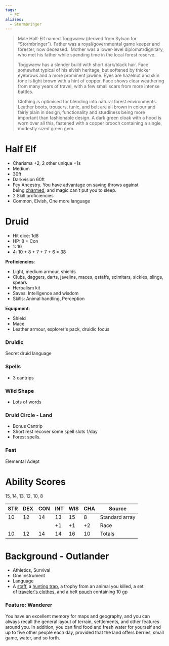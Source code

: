 ```yaml
---
tags:
  - PC
aliases:
  - Stormbringer
---
```

>Male Half-Elf named Toggwaew (derived from Sylvan for “Stormbringer”). Father was a royal/governmental game keeper and forester, now deceased.  Mother was a lower-level diplomat/dignitary, who met his father while spending time in the local forest reserve.
>
>Toggwaew has a slender build with short dark/black hair. Face somewhat typical of his elvish heritage, but softened by thicker eyebrows and a more prominent jawline. Eyes are hazelnut and skin tone is light brown with a hint of copper. Face shows clear weathering from many years of travel, with a few small scars from more intense battles.
>
>Clothing is optimised for blending into natural forest environments. Leather boots, trousers, tunic, and belt are all brown in colour and fairly plain in design, functionality and sturdiness being more important than fashionable design. A dark green cloak with a hood is worn over all this, fastened with a copper brooch containing a single, modestly sized green gem.

# Half Elf
- Charisma +2, 2 other unique +1s
- Medium
- 30ft
- Darkvision 60ft
- Fey Ancestry. You have advantage on saving throws against being [charmed](https://2014.5e.tools/conditionsdiseases.html#charmed_phb), and magic can't put you to sleep.
- 2 Skill proficiencies
- Common, Elvish, One more language

# Druid
- Hit dice: 1d8
- HP: 8 + Con
- 1: 10
- 4: 10 + 8 + 7 + 7 + 6 = 38

**Proficiencies**: 
- Light, medium armour, shields
- Clubs, daggers, darts, javelins, maces, qstaffs, scimitars, sickles, slings, spears
- Herbalism kit
- Saves: Intelligence and wisdom
- Skills: Animal handling, Perception

**Equipment**:
- Shield
- Mace
- Leather armour, explorer's pack, druidic focus

### Druidic
Secret druid language

### Spells
- 3 cantrips

### Wild Shape
- Lots of words

### Druid Circle - Land
- Bonus Cantrip
- Short rest recover some spell slots 1/day
- Forest spells.

### Feat
Elemental Adept

# Ability Scores
15, 14, 13, 12, 10, 8

| STR | DEX | CON | INT | WIS | CHA | Source         |
| --- | --- | --- | --- | --- | --- | -------------- |
| 10  | 12  | 14  | 13  | 15  | 8   | Standard array |
|     |     |     | +1  | +1  | +2  | Race           |
| 10  | 12  | 14  | 14  | 16  | 10  | Totals         |
# Background - Outlander
- Athletics, Survival
- One instrument
- Language
- A [staff](https://2014.5e.tools/items.html#staff_phb), a [hunting trap](https://2014.5e.tools/items.html#hunting%20trap_phb), a trophy from an animal you killed, a set of [traveler's clothes](https://2014.5e.tools/items.html#traveler's%20clothes_phb), and a belt [pouch](https://2014.5e.tools/items.html#pouch_phb) containing 10 gp

### Feature: Wanderer
You have an excellent memory for maps and geography, and you can always recall the general layout of terrain, settlements, and other features around you. In addition, you can find food and fresh water for yourself and up to five other people each day, provided that the land offers berries, small game, water, and so forth.

